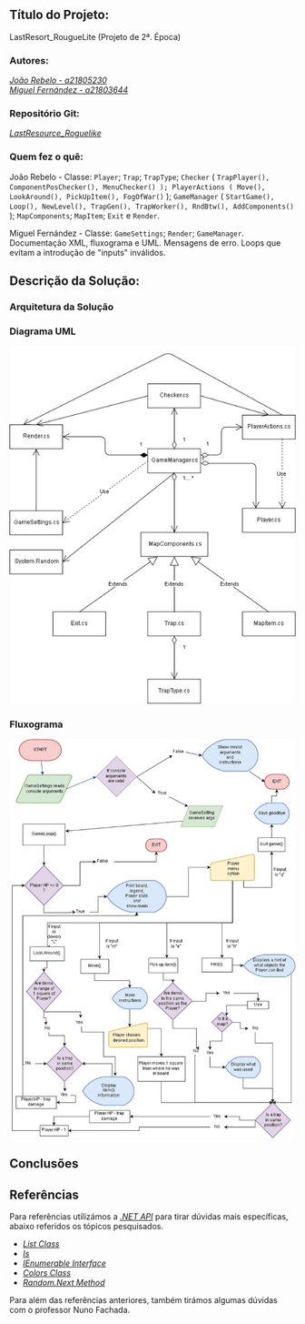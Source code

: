 ## Título do Projeto:
LastResort_RougueLite (Projeto de 2ª. Época)

### Autores:

*[João Rebelo - a21805230](https://github.com/JBernardoRebelo)* <br />
*[Miguel Fernández - a21803644](https://github.com/MizuRyujin)*

### Repositório Git:

*[LastResource_Roguelike](https://github.com/JBernardoRebelo/LastResource_Roguelike)*

### Quem fez o quê:
João Rebelo - Classe: `Player`; `Trap`; `TrapType`; `Checker` ( `TrapPlayer(), ComponentPosChecker(), MenuChecker() ); PlayerActions ( Move(), LookAround(), PickUpItem(), FogOfWar()` ); `GameManager` ( `StartGame(), Loop(), NewLevel(), TrapGen(), TrapWorker(), RndBtw(), AddComponents()` ); `MapComponents`; `MapItem`; `Exit` e `Render`.

Miguel Fernández - Classe: `GameSettings`; `Render`; `GameManager`. Documentação XML, fluxograma e UML. Mensagens de erro. Loops que evitam a introdução de "inputs" inválidos.

## Descrição da Solução:

### Arquitetura da Solução

### Diagrama UML
![](UML_Projecto_2Epoca_LP1_final.jpg)
### Fluxograma
![](Fluxograma_Projecto_2Epoca_LP1_final.jpg)
## Conclusões

## Referências

Para referências utilizámos a
 *[.NET API](https://docs.microsoft.com/en-us/dotnet/api/?view=netcore-2.2)* 
 para tirar dúvidas mais específicas, abaixo referidos os tópicos pesquisados.

- *[List Class](https://docs.microsoft.com/en-us/dotnet/api/system.collections.generic.list-1?view=netcore-2.2)*
- *[Is](https://docs.microsoft.com/en-us/dotnet/csharp/language-reference/keywords/is)*
- *[IEnumerable Interface](https://docs.microsoft.com/en-us/dotnet/api/system.collections.ienumerable?view=netframework-4.8)*
- *[Colors Class](https://docs.microsoft.com/en-us/dotnet/api/system.windows.media.colors?view=netframework-4.8)*
- *[Random.Next Method](https://docs.microsoft.com/en-us/dotnet/api/system.random.next?view=netframework-4.8)*

Para além das referências anteriores,
 também tirámos algumas dúvidas com o professor Nuno Fachada.
